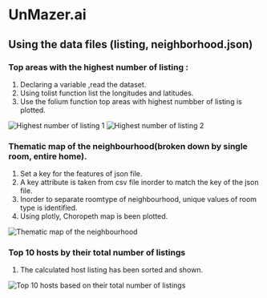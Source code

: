 # UnMazer.ai

## Using the data files (listing, neighborhood.json)

### Top areas with the highest number of listing :

1. Declaring a variable ,read the dataset.
2. Using tolist function list the longitudes and latitudes.
3. Use the folium function top areas with highest numbber of listing is plotted.

![Highest number of listing 1](https://user-images.githubusercontent.com/59074144/115548846-92cb8300-a2c5-11eb-898d-ac50b62a80c9.png)
![Highest number of listing 2](https://user-images.githubusercontent.com/59074144/115550192-2e112800-a2c7-11eb-9210-7a339661503e.png)

### Thematic map of the neighbourhood(broken down by single room, entire home).

1. Set a key for the features of json file.
2. A key attribute is taken from csv file inorder to match the key of the json file.
3. Inorder to separate roomtype of neighbourhood, unique values of room type is identified.
4. Using plotly, Choropeth map is been plotted.

![Thematic map of the neighbourhood](https://user-images.githubusercontent.com/59074144/115550249-41bc8e80-a2c7-11eb-9d15-54bb1347a4b4.png)

### Top 10 hosts by their total number of listings

1. The calculated host listing has been sorted  and shown.

![Top 10 hosts based on their total number of listings](https://user-images.githubusercontent.com/59074144/115551000-1d14e680-a2c8-11eb-929d-992e75ff1233.png)


